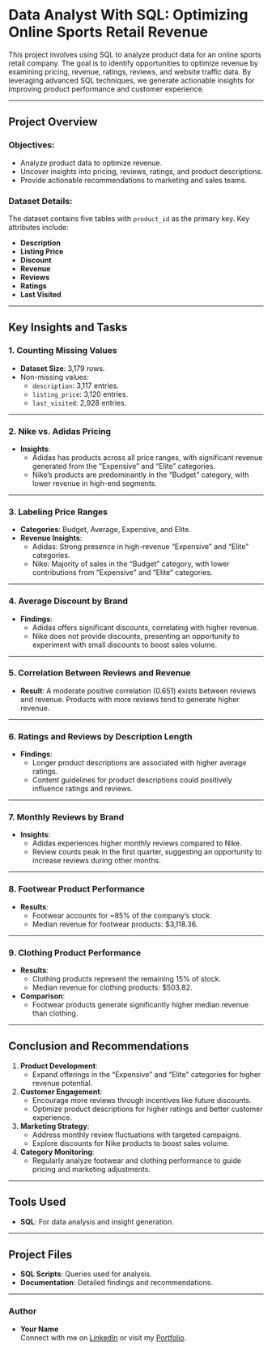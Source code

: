 # Data Analyst With SQL: Optimizing Online Sports Retail Revenue

This project involves using SQL to analyze product data for an online sports retail company. The goal is to identify opportunities to optimize revenue by examining pricing, revenue, ratings, reviews, and website traffic data. By leveraging advanced SQL techniques, we generate actionable insights for improving product performance and customer experience.

---

## Project Overview

### Objectives:
- Analyze product data to optimize revenue.
- Uncover insights into pricing, reviews, ratings, and product descriptions.
- Provide actionable recommendations to marketing and sales teams.

### Dataset Details:
The dataset contains five tables with `product_id` as the primary key. Key attributes include:
- **Description**
- **Listing Price**
- **Discount**
- **Revenue**
- **Reviews**
- **Ratings**
- **Last Visited**

---

## Key Insights and Tasks

### 1. **Counting Missing Values**
- **Dataset Size**: 3,179 rows.
- Non-missing values:
  - `description`: 3,117 entries.
  - `listing_price`: 3,120 entries.
  - `last_visited`: 2,928 entries.
  
---

### 2. **Nike vs. Adidas Pricing**
- **Insights**:
  - Adidas has products across all price ranges, with significant revenue generated from the “Expensive” and “Elite” categories.
  - Nike’s products are predominantly in the “Budget” category, with lower revenue in high-end segments.

---

### 3. **Labeling Price Ranges**
- **Categories**: Budget, Average, Expensive, and Elite.
- **Revenue Insights**:
  - Adidas: Strong presence in high-revenue “Expensive” and “Elite” categories.
  - Nike: Majority of sales in the “Budget” category, with lower contributions from “Expensive” and “Elite” categories.

---

### 4. **Average Discount by Brand**
- **Findings**:
  - Adidas offers significant discounts, correlating with higher revenue.
  - Nike does not provide discounts, presenting an opportunity to experiment with small discounts to boost sales volume.

---

### 5. **Correlation Between Reviews and Revenue**
- **Result**: A moderate positive correlation (0.651) exists between reviews and revenue. Products with more reviews tend to generate higher revenue.

---

### 6. **Ratings and Reviews by Description Length**
- **Findings**:
  - Longer product descriptions are associated with higher average ratings.
  - Content guidelines for product descriptions could positively influence ratings and reviews.

---

### 7. **Monthly Reviews by Brand**
- **Insights**:
  - Adidas experiences higher monthly reviews compared to Nike.
  - Review counts peak in the first quarter, suggesting an opportunity to increase reviews during other months.

---

### 8. **Footwear Product Performance**
- **Results**:
  - Footwear accounts for ~85% of the company’s stock.
  - Median revenue for footwear products: $3,118.36.

---

### 9. **Clothing Product Performance**
- **Results**:
  - Clothing products represent the remaining 15% of stock.
  - Median revenue for clothing products: $503.82.
- **Comparison**:
  - Footwear products generate significantly higher median revenue than clothing.

---

## Conclusion and Recommendations
1. **Product Development**:
   - Expand offerings in the “Expensive” and “Elite” categories for higher revenue potential.
2. **Customer Engagement**:
   - Encourage more reviews through incentives like future discounts.
   - Optimize product descriptions for higher ratings and better customer experience.
3. **Marketing Strategy**:
   - Address monthly review fluctuations with targeted campaigns.
   - Explore discounts for Nike products to boost sales volume.
4. **Category Monitoring**:
   - Regularly analyze footwear and clothing performance to guide pricing and marketing adjustments.

---

## Tools Used
- **SQL**: For data analysis and insight generation.

---

## Project Files
- **SQL Scripts**: Queries used for analysis.
- **Documentation**: Detailed findings and recommendations.

---

### Author
- **Your Name**  
  Connect with me on [LinkedIn](https://www.linkedin.com/in/vedadriharith/) or visit my [Portfolio](https://vedadriharith.github.io/Portfolio/).
